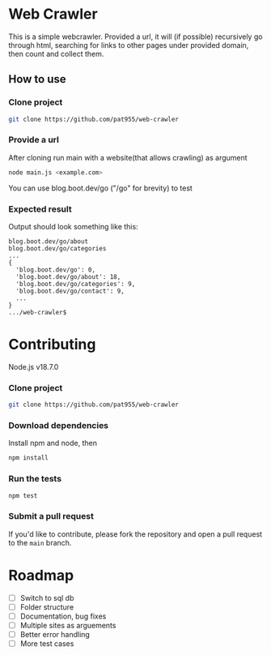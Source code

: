 # Web Crawler
This is a simple webcrawler. Provided a url, it will (if possible) recursively go through html, searching for links to other pages under provided domain, then count and collect them. 

## How to use

### Clone project
```bash
git clone https://github.com/pat955/web-crawler
```

### Provide a url
After cloning run main with a website(that allows crawling) as argument
```bash
node main.js <example.com> 
```
You can use blog.boot.dev/go ("/go" for brevity) to test

### Expected result
Output should look something like this:
```
blog.boot.dev/go/about
blog.boot.dev/go/categories
...
{
  'blog.boot.dev/go': 0,
  'blog.boot.dev/go/about': 18,
  'blog.boot.dev/go/categories': 9,
  'blog.boot.dev/go/contact': 9,
  ...
}
.../web-crawler$ 
```

# Contributing
Node.js v18.7.0
### Clone project
```bash
git clone https://github.com/pat955/web-crawler
```
### Download dependencies
Install npm and node, then
```bash
npm install
```
### Run the tests
```bash
npm test
```

### Submit a pull request

If you'd like to contribute, please fork the repository and open a pull request to the `main` branch.

# Roadmap
- [ ] Switch to sql db
- [ ] Folder structure
- [ ] Documentation, bug fixes
- [ ] Multiple sites as arguements
- [ ] Better error handling
- [ ] More test cases
